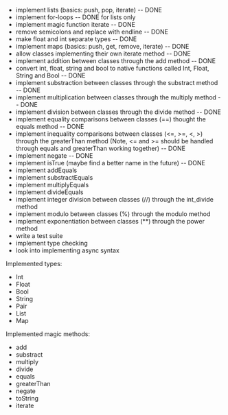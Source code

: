 - implement lists (basics: push, pop, iterate) -- DONE
- implement for-loops -- DONE for lists only
- implement magic function iterate -- DONE
- remove semicolons and replace with endline -- DONE
- make float and int separate types -- DONE
- implement maps (basics: push, get, remove, iterate) -- DONE
- allow classes implementing their own iterate method -- DONE
- implement addition between classes through the add method -- DONE
- convert int, float, string and bool to native functions called Int, Float, String and Bool -- DONE
- implement substraction between classes through the substract method -- DONE
- implement multiplication between classes through the multiply method -- DONE
- implement division between classes through the divide method -- DONE
- implement equality comparisons between classes (==) thought the equals method -- DONE
- implement inequality comparisons between classes (<=, >=, <, >) through the greaterThan method (Note, <= and >= should be handled through equals and greaterThan working together) -- DONE
- implement negate -- DONE
- implement isTrue (maybe find a better name in the future) -- DONE
- implement addEquals
- implement substractEquals
- implement multiplyEquals
- implement divideEquals
- implement integer division between classes (//) through the int_divide method
- implement modulo between classes (%) through the modulo method
- implement exponentiation between classes (**) through the power method
- write a test suite
- implement type checking
- look into implementing async syntax


Implemented types:
- Int
- Float
- Bool
- String
- Pair
- List
- Map

Implemented magic methods:
- add
- substract
- multiply
- divide
- equals
- greaterThan
- negate
- toString
- iterate
